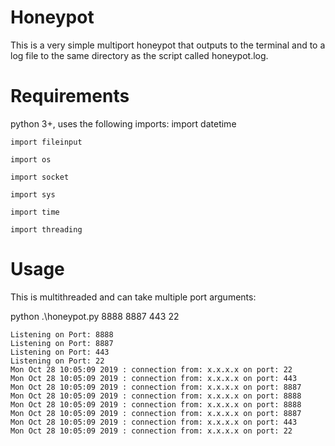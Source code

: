 # Honeypot
This is a very simple multiport honeypot that outputs to the terminal and to a log file to the same directory as the script called honeypot.log.

# Requirements
python 3+, uses the following imports:
    import datetime
    
    import fileinput
    
    import os
    
    import socket
    
    import sys
    
    import time
    
    import threading


# Usage

This is multithreaded and can take multiple port arguments:

python .\honeypot.py 8888 8887 443 22

    Listening on Port: 8888
    Listening on Port: 8887
    Listening on Port: 443
    Listening on Port: 22
    Mon Oct 28 10:05:09 2019 : connection from: x.x.x.x on port: 22
    Mon Oct 28 10:05:09 2019 : connection from: x.x.x.x on port: 443
    Mon Oct 28 10:05:09 2019 : connection from: x.x.x.x on port: 8887
    Mon Oct 28 10:05:09 2019 : connection from: x.x.x.x on port: 8888
    Mon Oct 28 10:05:09 2019 : connection from: x.x.x.x on port: 8888
    Mon Oct 28 10:05:09 2019 : connection from: x.x.x.x on port: 8887
    Mon Oct 28 10:05:09 2019 : connection from: x.x.x.x on port: 443
    Mon Oct 28 10:05:09 2019 : connection from: x.x.x.x on port: 22
